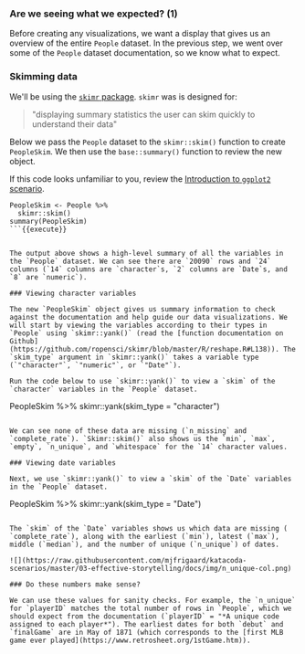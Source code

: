 ### Are we seeing what we expected? (1)

Before creating any visualizations, we want a display that gives us an overview of the entire `People` dataset. In the previous step, we went over some of the `People` dataset documentation, so we know what to expect.  

### Skimming data

We'll be using the [`skimr` package](https://docs.ropensci.org/skimr/). `skimr` was is designed for:

> "displaying summary statistics the user can skim quickly to understand their data"

Below we pass the `People` dataset to the `skimr::skim()` function to create `PeopleSkim`. We then use the `base::summary()` function to review the new object.

If this code looks unfamiliar to you, review the [Introduction to `ggplot2` scenario](https://www.katacoda.com/orm-mfrigaard/scenarios/02-intro-ggplot2).

```
PeopleSkim <- People %>%  
  skimr::skim()
summary(PeopleSkim)
```{{execute}}


The output above shows a high-level summary of all the variables in the `People` dataset. We can see there are `20090` rows and `24` columns (`14` columns are `character`s, `2` columns are `Date`s, and `8` are `numeric`).

### Viewing character variables 

The new `PeopleSkim` object gives us summary information to check against the documentation and help guide our data visualizations. We will start by viewing the variables according to their types in `People` using `skimr::yank()` (read the [function documentation on Github](https://github.com/ropensci/skimr/blob/master/R/reshape.R#L138)). The `skim_type` argument in `skimr::yank()` takes a variable type (`"character"`, `"numeric"`, or `"Date"`). 

Run the code below to use `skimr::yank()` to view a `skim` of the `character` variables in the `People` dataset.

```
PeopleSkim %>% 
  skimr::yank(skim_type = "character")
```{{execute}}

We can see none of these data are missing (`n_missing` and `complete_rate`). `Skimr::skim()` also shows us the `min`, `max`, `empty`, `n_unique`, and `whitespace` for the `14` character values. 

### Viewing date variables

Next, we use `skimr::yank()` to view a `skim` of the `Date` variables in the `People` dataset.

```
PeopleSkim %>% 
  skimr::yank(skim_type = "Date")
```{{execute}}

The `skim` of the `Date` variables shows us which data are missing ( `complete_rate`), along with the earliest (`min`), latest (`max`), middle (`median`), and the number of unique (`n_unique`) of dates.

![](https://raw.githubusercontent.com/mjfrigaard/katacoda-scenarios/master/03-effective-storytelling/docs/img/n_unique-col.png)

### Do these numbers make sense?

We can use these values for sanity checks. For example, the `n_unique` for `playerID` matches the total number of rows in `People`, which we should expect from the documentation (`playerID` = "*A unique code assigned to each player*"). The earliest dates for both `debut` and `finalGame` are in May of 1871 (which corresponds to the [first MLB game ever played](https://www.retrosheet.org/1stGame.htm)).

